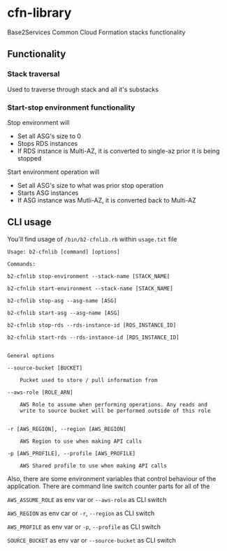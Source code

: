 # cfn-library

Base2Services Common Cloud Formation stacks functionality

## Functionality

### Stack traversal

Used to traverse through stack and all it's substacks

### Start-stop environment functionality

Stop environment will 

- Set all ASG's size to 0
- Stops RDS instances
- If RDS instance is Multi-AZ, it is converted to single-az prior it
  is being stopped

Start environment operation will

- Set all ASG's size to what was prior stop operation
- Starts ASG instances
- If ASG instance was Mutli-AZ, it is converted back to Multi-AZ


## CLI usage

You'll find usage of `/bin/b2-cfnlib.rb` within `usage.txt` file

```
Usage: b2-cfnlib [command] [options]

Commands:

b2-cfnlib stop-environment --stack-name [STACK_NAME]

b2-cfnlib start-environment --stack-name [STACK_NAME]

b2-cfnlib stop-asg --asg-name [ASG]

b2-cfnlib start-asg --asg-name [ASG]

b2-cfnlib stop-rds --rds-instance-id [RDS_INSTANCE_ID]

b2-cfnlib start-rds --rds-instance-id [RDS_INSTANCE_ID]


General options

--source-bucket [BUCKET]

    Pucket used to store / pull information from

--aws-role [ROLE_ARN]

    AWS Role to assume when performing operations. Any reads and
    write to source bucket will be performed outside of this role


-r [AWS_REGION], --region [AWS_REGION]

    AWS Region to use when making API calls

-p [AWS_PROFILE], --profile [AWS_PROFILE]

    AWS Shared profile to use when making API calls
```

Also, there are some environment variables that control behaviour of the application.
There are command line switch counter parts for all of the

`AWS_ASSUME_ROLE` as env var or `--aws-role` as CLI switch 

`AWS_REGION` as env car or `-r`, `--region` as CLI switch

`AWS_PROFILE` as env var or `-p`, `--profile` as CLI switch

`SOURCE_BUCKET` as env var or `--source-bucket` as CLI switch
